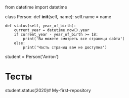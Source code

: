 from datetime import datetime


class Person:
    def __init__(self, name):
        self.name = name

    def status(self, year_of_birth):
        current_year = datetime.now().year
        if current_year - year_of_birth >= 18:
            print('Вы можете смотреть все страницы сайта')
        else:
            print('Часть страниц вам не доступна')


student = Person('Антон')
# Тесты
student.status(2020)# My-first-repository
